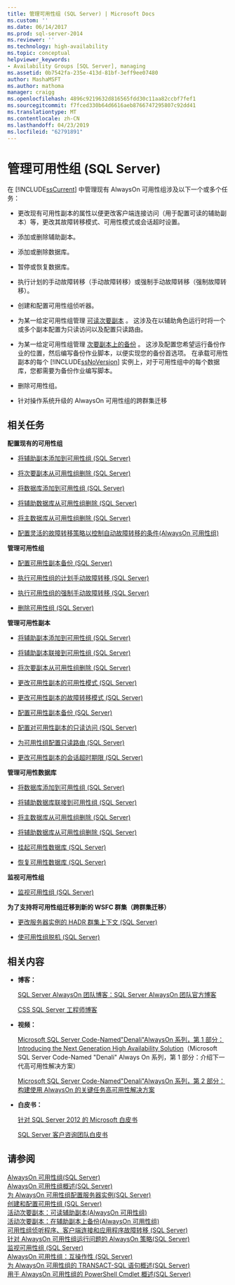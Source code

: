 ```yaml
---
title: 管理可用性组 (SQL Server) | Microsoft Docs
ms.custom: ''
ms.date: 06/14/2017
ms.prod: sql-server-2014
ms.reviewer: ''
ms.technology: high-availability
ms.topic: conceptual
helpviewer_keywords:
- Availability Groups [SQL Server], managing
ms.assetid: 0b7542fa-235e-413d-81bf-3eff9ee07480
author: MashaMSFT
ms.author: mathoma
manager: craigg
ms.openlocfilehash: 4896c9219632d816565fdd30c11aa82ccbf7fef1
ms.sourcegitcommit: f7fced330b64d6616aeb8766747295807c92dd41
ms.translationtype: MT
ms.contentlocale: zh-CN
ms.lasthandoff: 04/23/2019
ms.locfileid: "62791891"
---
```

# <a name="administration-of-an-availability-group-sql-server"></a>管理可用性组 (SQL Server)
  在 [!INCLUDE[ssCurrent](../../../includes/sscurrent-md.md)] 中管理现有 AlwaysOn 可用性组涉及以下一个或多个任务：  
  
-   更改现有可用性副本的属性以便更改客户端连接访问（用于配置可读的辅助副本）等，更改其故障转移模式、可用性模式或会话超时设置。  
  
-   添加或删除辅助副本。  
  
-   添加或删除数据库。  
  
-   暂停或恢复数据库。  
  
-   执行计划的手动故障转移（手动故障转移）或强制手动故障转移（强制故障转移）。  
  
-   创建和配置可用性组侦听器。  
  
-   为某一给定可用性组管理 [可读次要副本](active-secondaries-readable-secondary-replicas-always-on-availability-groups.md) 。 这涉及在以辅助角色运行时将一个或多个副本配置为只读访问以及配置只读路由。  
  
-   为某一给定可用性组管理 [次要副本上的备份](active-secondaries-backup-on-secondary-replicas-always-on-availability-groups.md) 。 这涉及配置您希望运行备份作业的位置，然后编写备份作业脚本，以便实现您的备份首选项。 在承载可用性副本的每个 [!INCLUDE[ssNoVersion](../../../includes/ssnoversion-md.md)] 实例上，对于可用性组中的每个数据库，您都需要为备份作业编写脚本。  
  
-   删除可用性组。  
  
-   针对操作系统升级的 AlwaysOn 可用性组的跨群集迁移  
  
  
##  <a name="RelatedTasks"></a> 相关任务  
 **配置现有的可用性组**  
  
-   [将辅助副本添加到可用性组 (SQL Server)](add-a-secondary-replica-to-an-availability-group-sql-server.md)  
  
-   [将次要副本从可用性组删除 (SQL Server)](remove-a-secondary-replica-from-an-availability-group-sql-server.md)  
  
-   [将数据库添加到可用性组 (SQL Server)](availability-group-add-a-database.md)  
  
-   [将辅助数据库从可用性组删除 (SQL Server)](remove-a-secondary-database-from-an-availability-group-sql-server.md)  
  
-   [将主数据库从可用性组删除 (SQL Server)](remove-a-primary-database-from-an-availability-group-sql-server.md)  
  
-   [配置灵活的故障转移策略以控制自动故障转移的条件&#40;AlwaysOn 可用性组&#41;](configure-flexible-automatic-failover-policy.md)  
  
 **管理可用性组**  
  
-   [配置可用性副本备份 (SQL Server)](configure-backup-on-availability-replicas-sql-server.md)  
  
-   [执行可用性组的计划手动故障转移 (SQL Server)](perform-a-planned-manual-failover-of-an-availability-group-sql-server.md)  
  
-   [执行可用性组的强制手动故障转移 (SQL Server)](perform-a-forced-manual-failover-of-an-availability-group-sql-server.md)  
  
-   [删除可用性组 (SQL Server)](remove-an-availability-group-sql-server.md)  
  
 **管理可用性副本**  
  
-   [将辅助副本添加到可用性组 (SQL Server)](add-a-secondary-replica-to-an-availability-group-sql-server.md)  
  
-   [将辅助副本联接到可用性组 (SQL Server)](join-a-secondary-replica-to-an-availability-group-sql-server.md)  
  
-   [将次要副本从可用性组删除 (SQL Server)](remove-a-secondary-replica-from-an-availability-group-sql-server.md)  
  
-   [更改可用性副本的可用性模式 (SQL Server)](change-the-availability-mode-of-an-availability-replica-sql-server.md)  
  
-   [更改可用性副本的故障转移模式 (SQL Server)](change-the-failover-mode-of-an-availability-replica-sql-server.md)  
  
-   [配置可用性副本备份 (SQL Server)](configure-backup-on-availability-replicas-sql-server.md)  
  
-   [配置对可用性副本的只读访问 (SQL Server)](configure-read-only-access-on-an-availability-replica-sql-server.md)  
  
-   [为可用性组配置只读路由 (SQL Server)](configure-read-only-routing-for-an-availability-group-sql-server.md)  
  
-   [更改可用性副本的会话超时期限 (SQL Server)](change-the-session-timeout-period-for-an-availability-replica-sql-server.md)  
  
 **管理可用性数据库**  
  
-   [将数据库添加到可用性组 (SQL Server)](availability-group-add-a-database.md)  
  
-   [将辅助数据库联接到可用性组 (SQL Server)](join-a-secondary-database-to-an-availability-group-sql-server.md)  
  
-   [将主数据库从可用性组删除 (SQL Server)](remove-a-primary-database-from-an-availability-group-sql-server.md)  
  
-   [将辅助数据库从可用性组删除 (SQL Server)](remove-a-secondary-database-from-an-availability-group-sql-server.md)  
  
-   [挂起可用性数据库 (SQL Server)](suspend-an-availability-database-sql-server.md)  
  
-   [恢复可用性数据库 (SQL Server)](resume-an-availability-database-sql-server.md)  
  
 **监视可用性组**  
  
-   [监视可用性组 (SQL Server)](monitoring-of-availability-groups-sql-server.md)  
  
 **为了支持将可用性组迁移到新的 WSFC 群集（跨群集迁移）**  
  
-   [更改服务器实例的 HADR 群集上下文 (SQL Server)](change-the-hadr-cluster-context-of-server-instance-sql-server.md)  
  
-   [使可用性组脱机 (SQL Server)](../../take-an-availability-group-offline-sql-server.md)  
  
  
##  <a name="RelatedContent"></a> 相关内容  
  
-   **博客：**  
  
     [SQL Server AlwaysOn 团队博客：SQL Server AlwaysOn 团队官方博客](https://blogs.msdn.com/b/sqlalwayson/)  
  
     [CSS SQL Server 工程师博客](https://blogs.msdn.com/b/psssql/)  
  
-   **视频：**  
  
     [Microsoft SQL Server Code-Named"Denali"AlwaysOn 系列，第 1 部分：Introducing the Next Generation High Availability Solution](http://channel9.msdn.com/Events/TechEd/NorthAmerica/2011/DBI302)（Microsoft SQL Server Code-Named "Denali" Always On 系列，第 1 部分：介绍下一代高可用性解决方案）  
  
     [Microsoft SQL Server Code-Named"Denali"AlwaysOn 系列，第 2 部分：构建使用 AlwaysOn 的关键任务高可用性解决方案](http://channel9.msdn.com/Events/TechEd/NorthAmerica/2011/DBI404)  
  
-   **白皮书：**  
  
     [针对 SQL Server 2012 的 Microsoft 白皮书](https://msdn.microsoft.com/library/hh403491.aspx)  
  
     [SQL Server 客户咨询团队白皮书](http://sqlcat.com/)  
  
  
## <a name="see-also"></a>请参阅  
 [AlwaysOn 可用性组&#40;SQL Server&#41;](always-on-availability-groups-sql-server.md)   
 [AlwaysOn 可用性组概述&#40;SQL Server&#41;](overview-of-always-on-availability-groups-sql-server.md)   
 [为 AlwaysOn 可用性组配置服务器实例&#40;SQL Server&#41;](configuration-of-a-server-instance-for-always-on-availability-groups-sql-server.md)  
 [创建和配置可用性组 (SQL Server)](creation-and-configuration-of-availability-groups-sql-server.md)   
 [活动次要副本：可读辅助副本&#40;AlwaysOn 可用性组&#41;](active-secondaries-readable-secondary-replicas-always-on-availability-groups.md)   
 [活动次要副本：在辅助副本上备份&#40;AlwaysOn 可用性组&#41;](active-secondaries-backup-on-secondary-replicas-always-on-availability-groups.md)  
 [可用性组侦听程序、客户端连接和应用程序故障转移 &#40;SQL Server&#41;](../../listeners-client-connectivity-application-failover.md)   
 [针对 AlwaysOn 可用性组运行问题的 AlwaysOn 策略&#40;SQL Server&#41;](always-on-policies-for-operational-issues-always-on-availability.md)   
 [监视可用性组 (SQL Server)](monitoring-of-availability-groups-sql-server.md)   
 [AlwaysOn 可用性组：互操作性 &#40;SQL Server&#41;](always-on-availability-groups-interoperability-sql-server.md)   
 [为 AlwaysOn 可用性组的 TRANSACT-SQL 语句概述&#40;SQL Server&#41;](transact-sql-statements-for-always-on-availability-groups.md)   
 [用于 AlwaysOn 可用性组的 PowerShell Cmdlet 概述&#40;SQL Server&#41;](overview-of-powershell-cmdlets-for-always-on-availability-groups-sql-server.md)  
  
  

